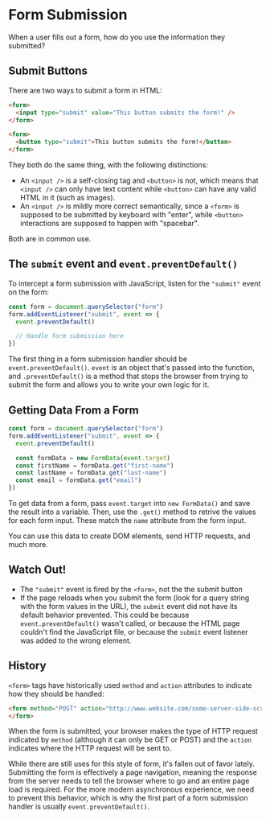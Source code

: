 # Form Submission

When a user fills out a form, how do you use the information they submitted?

## Submit Buttons

There are two ways to submit a form in HTML:

```html
<form>
  <input type="submit" value="This button submits the form!" />
</form>
```

```html
<form>
  <button type="submit">This button submits the form!</button>
</form>
```

They both do the same thing, with the following distinctions:

* An `<input />` is a self-closing tag and `<button>` is not, which means that `<input />` can only have text content while `<button>` can have any valid HTML in it (such as images).
* An `<input />` is mildly more correct semantically, since a `<form>` is supposed to be submitted by keyboard with "enter", while `<button>` interactions are supposed to happen with "spacebar".

Both are in common use.

## The `submit` event and `event.preventDefault()`

To intercept a form submission with JavaScript, listen for the `"submit"` event on the form:

```js
const form = document.querySelector("form")
form.addEventListener("submit", event => {
  event.preventDefault()

  // Handle form submission here
})
```

The first thing in a form submission handler should be `event.preventDefault()`. `event` is an object that's passed into the function, and `.preventDefault()` is a method that stops the browser from trying to submit the form and allows you to write your own logic for it.

## Getting Data From a Form

```js
const form = document.querySelector("form")
form.addEventListener("submit", event => {
  event.preventDefault()

  const formData = new FormData(event.target)
  const firstName = formData.get("first-name")
  const lastName = formData.get("last-name")
  const email = formData.get("email")
})
```

To get data from a form, pass `event.target` into `new FormData()` and save the result into a variable. Then, use the `.get()` method to retrive the values for each form input. These match the `name` attribute from the form input.

You can use this data to create DOM elements, send HTTP requests, and much more.

## Watch Out!

* The `"submit"` event is fired by the `<form>`, not the the submit button
* If the page reloads when you submit the form (look for a query string with the form values in the URL), the `submit` event did not have its default behavior prevented. This could be because `event.preventDefault()` wasn't called, or because the HTML page couldn't find the JavaScript file, or because the `submit` event listener was added to the wrong element.

## History

`<form>` tags have historically used `method` and `action` attributes to indicate how they should be handled:

```html
<form method="POST" action="http://www.website.com/some-server-side-script.php">
</form>
```

When the form is submitted, your browser makes the type of HTTP request indicated by `method` (although it can only be GET or POST) and the `action` indicates where the HTTP request will be sent to.

While there are still uses for this style of form, it's fallen out of favor lately. Submitting the form is effectively a page navigation, meaning the response from the server needs to tell the browser where to go and an entire page load is required. For the more modern asynchronous experience, we need to prevent this behavior, which is why the first part of a form submission handler is usually `event.preventDefault()`.
